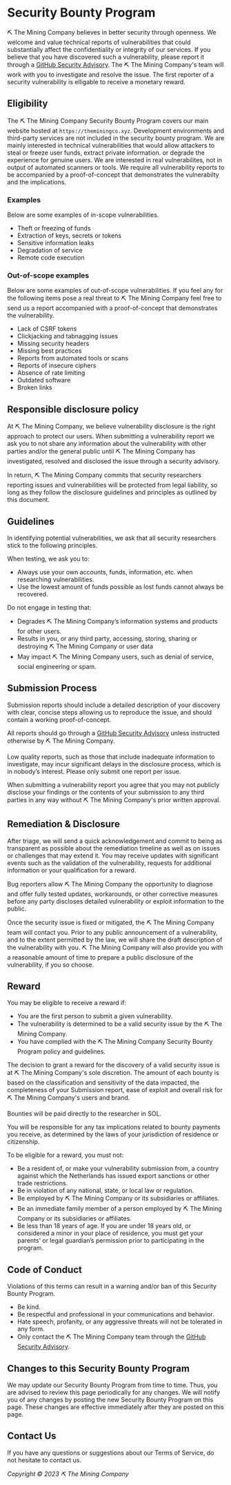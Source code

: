 # Security Bounty Program

⛏ The Mining Company believes in better security through openness. We welcome and value technical reports of vulnerabilities that could substantially affect the confidentiality or integrity of our services. If you believe that you have discovered such a vulnerability, please report it through a [GitHub Security Advisory](https://github.com/theminingco/.github/security/advisories/new). The ⛏ The Mining Company's team will work with you to investigate and resolve the issue. The first reporter of a security vulnerability is elligable to receive a monetary reward.

## Eligibility

The ⛏ The Mining Company Security Bounty Program covers our main website hosted at `https://theminingco.xyz`. Development environments and third-party services are not included in the security bounty program. We are mainly interested in technical vulnerabilities that would allow attackers to steal or freeze user funds, extract private information. or degrade the experience for genuine users. We are interested in real vulnerabilites, not in output of automated scanners or tools. We require all vulnerability reports to be accompanied by a proof-of-concept that demonstrates the vulnerabilty and the implications.

### Examples

Below are some examples of in-scope vulnerabilities.

* Theft or freezing of funds
* Extraction of keys, secrets or tokens
* Sensitive information leaks
* Degradation of service
* Remote code execution

### Out-of-scope examples

Below are some examples of out-of-scope vulnerabilities. If you feel any for the following items pose a real threat to ⛏ The Mining Company feel free to send us a report accompanied with a proof-of-concept that demonstrates the vulnerability.

* Lack of CSRF tokens
* Clickjacking and tabnagging issues
* Missing security headers
* Missing best practices
* Reports from automated tools or scans
* Reports of insecure ciphers
* Absence of rate limiting
* Outdated software
* Broken links

## Responsible disclosure policy

At ⛏ The Mining Company, we believe vulnerability disclosure is the right approach to protect our users. When submitting a vulnerability report we ask you to not share any information about the vulnerability with other parties and/or the general public until ⛏ The Mining Company has investigated, resolved and disclosed the issue through a security advisory.

In return, ⛏ The Mining Company commits that security researchers reporting issues and vulnerabilities will be protected from legal liability, so long as they follow the disclosure guidelines and principles as outlined by this document.

## Guidelines

In identifying potential vulnerabilities, we ask that all security researchers stick to the following principles.

When testing, we ask you to:
* Always use your own accounts, funds, information, etc. when researching vulnerabilities.
* Use the lowest amount of funds possible as lost funds cannot always be recovered.

Do not engage in testing that:
* Degrades ⛏ The Mining Company’s information systems and products for other users.
* Results in you, or any third party, accessing, storing, sharing or destroying ⛏ The Mining Company or user data
* May impact ⛏ The Mining Company users, such as denial of service, social engineering or spam.

## Submission Process

Submission reports should include a detailed description of your discovery with clear, concise steps allowing us to reproduce the issue, and should contain a working proof-of-concept.

All reports should go through a [GitHub Security Advisory](https://github.com/theminingco/.github/security/advisories/new) unless instructed otherwise by ⛏ The Mining Company.

Low quality reports, such as those that include inadequate information to investigate, may incur significant delays in the disclosure process, which is in nobody’s interest. Please only submit one report per issue.

When submitting a vulnerability report you agree that you may not publicly disclose your findings or the contents of your submission to any third parties in any way without ⛏ The Mining Company's prior written approval.

## Remediation & Disclosure

After triage, we will send a quick acknowledgement and commit to being as transparent as possible about the remediation timeline as well as on issues or challenges that may extend it. You may receive updates with significant events such as the validation of the vulnerability, requests for additional information or your qualification for a reward.

Bug reporters allow ⛏ The Mining Company the opportunity to diagnose and offer fully tested updates, workarounds, or other corrective measures before any party discloses detailed vulnerability or exploit information to the public.

Once the security issue is fixed or mitigated, the ⛏ The Mining Company team will contact you. Prior to any public announcement of a vulnerability, and to the extent permitted by the law, we will share the draft description of the vulnerability with you. ⛏ The Mining Company will also provide you with a reasonable amount of time to prepare a public disclosure of the vulnerability, if you so choose.

## Reward

You may be eligible to receive a reward if:
* You are the first person to submit a given vulnerability.
* The vulnerability is determined to be a valid security issue by the ⛏ The Mining Company.
* You have complied with the ⛏ The Mining Company Security Bounty Program policy and guidelines.

The decision to grant a reward for the discovery of a valid security issue is at ⛏ The Mining Company's sole discretion. The amount of each bounty is based on the classification and sensitivity of the data impacted, the completeness of your Submission report, ease of exploit and overall risk for ⛏ The Mining Company's users and brand.

Bounties will be paid directly to the researcher in SOL.

You will be responsible for any tax implications related to bounty payments you receive, as determined by the laws of your jurisdiction of residence or citizenship.

To be eligible for a reward, you must not:
* Be a resident of, or make your vulnerability submission from, a country against which the Netherlands has issued export sanctions or other trade restrictions.
* Be in violation of any national, state, or local law or regulation.
* Be employed by ⛏ The Mining Company or its subsidiaries or affiliates.
* Be an immediate family member of a person employed by ⛏ The Mining Company or its subsidiaries or affiliates.
* Be less than 18 years of age. If you are under 18 years old, or considered a minor in your place of residence, you must get your parents’ or legal guardian’s permission prior to participating in the program.

## Code of Conduct

Violations of this terms can result in a warning and/or ban of this Security Bounty Program.

* Be kind.
* Be respectful and professional in your communications and behavior.
* Hate speech, profanity, or any aggressive threats will not be tolerated in any form.
* Only contact the ⛏ The Mining Company team through the [GitHub Security Advisory](https://github.com/theminingco/.github/security/advisories/new).

## Changes to this Security Bounty Program

We may update our Security Bounty Program from time to time. Thus, you are advised to review this page periodically for any changes. We will notify you of any changes by posting the new Security Bounty Program on this page. These changes are effective immediately after they are posted on this page.

## Contact Us

If you have any questions or suggestions about our Terms of Service, do not hesitate to contact us.

*Copyright © 2023 ⛏ The Mining Company*
